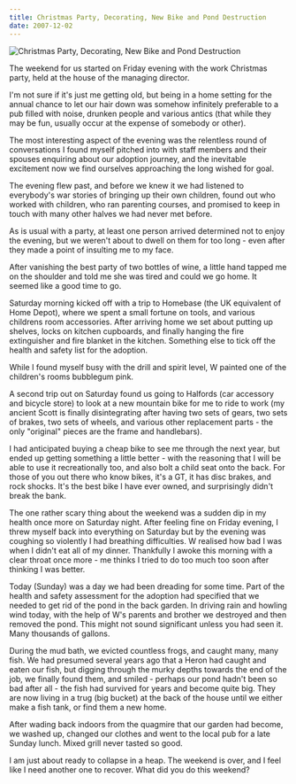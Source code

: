 ```yaml
---
title: Christmas Party, Decorating, New Bike and Pond Destruction
date: 2007-12-02
---
```


![Christmas Party, Decorating, New Bike and Pond Destruction](https://source.unsplash.com/LuQ2ex5HY3c/1600x900)

The weekend for us started on Friday evening with the work Christmas party, held at the house of the managing director.

I'm not sure if it's just me getting old, but being in a home setting for the annual chance to let our hair down was somehow infinitely preferable to a pub filled with noise, drunken people and various antics (that while they may be fun, usually occur at the expense of somebody or other).

The most interesting aspect of the evening was the relentless round of conversations I found myself pitched into with staff members and their spouses enquiring about our adoption journey, and the inevitable excitement now we find ourselves approaching the long wished for goal.

The evening flew past, and before we knew it we had listened to everybody's war stories of bringing up their own children, found out who worked with children, who ran parenting courses, and promised to keep in touch with many other halves we had never met before.

As is usual with a party, at least one person arrived determined not to enjoy the evening, but we weren't about to dwell on them for too long - even after they made a point of insulting me to my face.

After vanishing the best party of two bottles of wine, a little hand tapped me on the shoulder and told me she was tired and could we go home. It seemed like a good time to go.

Saturday morning kicked off with a trip to Homebase (the UK equivalent of Home Depot), where we spent a small fortune on tools, and various childrens room accessories. After arriving home we set about putting up shelves, locks on kitchen cupboards, and finally hanging the fire extinguisher and fire blanket in the kitchen. Something else to tick off the health and safety list for the adoption.

While I found myself busy with the drill and spirit level, W painted one of the children's rooms bubblegum pink.

A second trip out on Saturday found us going to Halfords (car accessory and bicycle store) to look at a new mountain bike for me to ride to work (my ancient Scott is finally disintegrating after having two sets of gears, two sets of brakes, two sets of wheels, and various other replacement parts - the only "original" pieces are the frame and handlebars).

I had anticipated buying a cheap bike to see me through the next year, but ended up getting something a little better - with the reasoning that I will be able to use it recreationally too, and also bolt a child seat onto the back. For those of you out there who know bikes, it's a GT, it has disc brakes, and rock shocks. It's the best bike I have ever owned, and surprisingly didn't break the bank.

The one rather scary thing about the weekend was a sudden dip in my health once more on Saturday night. After feeling fine on Friday evening, I threw myself back into everything on Saturday but by the evening was coughing so violently I had breathing difficulties. W realised how bad I was when I didn't eat all of my dinner. Thankfully I awoke this morning with a clear throat once more - me thinks I tried to do too much too soon after thinking I was better.

Today (Sunday) was a day we had been dreading for some time. Part of the health and safety assessment for the adoption had specified that we needed to get rid of the pond in the back garden. In driving rain and howling wind today, with the help of W's parents and brother we destroyed and then removed the pond. This might not sound significant unless you had seen it. Many thousands of gallons.

During the mud bath, we evicted countless frogs, and caught many, many fish. We had presumed several years ago that a Heron had caught and eaten our fish, but digging through the murky depths towards the end of the job, we finally found them, and smiled - perhaps our pond hadn't been so bad after all - the fish had survived for years and become quite big. They are now living in a trug (big bucket) at the back of the house until we either make a fish tank, or find them a new home.

After wading back indoors from the quagmire that our garden had become, we washed up, changed our clothes and went to the local pub for a late Sunday lunch. Mixed grill never tasted so good.

I am just about ready to collapse in a heap. The weekend is over, and I feel like I need another one to recover. What did you do this weekend?